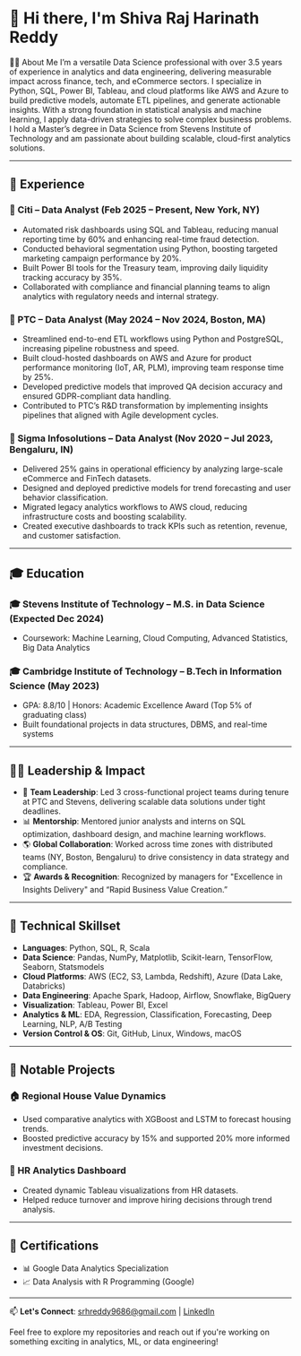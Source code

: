 # 👋 Hi there, I'm Shiva Raj Harinath Reddy

👨‍💻 About Me
I’m a versatile Data Science professional with over 3.5 years of experience in analytics and data engineering, delivering measurable impact across finance, tech, and eCommerce sectors. I specialize in Python, SQL, Power BI, Tableau, and cloud platforms like AWS and Azure to build predictive models, automate ETL pipelines, and generate actionable insights. With a strong foundation in statistical analysis and machine learning, I apply data-driven strategies to solve complex business problems. I hold a Master’s degree in Data Science from Stevens Institute of Technology and am passionate about building scalable, cloud-first analytics solutions.

---

## 💼 Experience

### 📍 Citi – Data Analyst (Feb 2025 – Present, New York, NY)
- Automated risk dashboards using SQL and Tableau, reducing manual reporting time by 60% and enhancing real-time fraud detection.
- Conducted behavioral segmentation using Python, boosting targeted marketing campaign performance by 20%.
- Built Power BI tools for the Treasury team, improving daily liquidity tracking accuracy by 35%.
- Collaborated with compliance and financial planning teams to align analytics with regulatory needs and internal strategy.

### 📍 PTC – Data Analyst (May 2024 – Nov 2024, Boston, MA)
- Streamlined end-to-end ETL workflows using Python and PostgreSQL, increasing pipeline robustness and speed.
- Built cloud-hosted dashboards on AWS and Azure for product performance monitoring (IoT, AR, PLM), improving team response time by 25%.
- Developed predictive models that improved QA decision accuracy and ensured GDPR-compliant data handling.
- Contributed to PTC’s R&D transformation by implementing insights pipelines that aligned with Agile development cycles.

### 📍 Sigma Infosolutions – Data Analyst (Nov 2020 – Jul 2023, Bengaluru, IN)
- Delivered 25% gains in operational efficiency by analyzing large-scale eCommerce and FinTech datasets.
- Designed and deployed predictive models for trend forecasting and user behavior classification.
- Migrated legacy analytics workflows to AWS cloud, reducing infrastructure costs and boosting scalability.
- Created executive dashboards to track KPIs such as retention, revenue, and customer satisfaction.

---

## 🎓 Education

### 🎓 Stevens Institute of Technology – M.S. in Data Science (Expected Dec 2024)
- Coursework: Machine Learning, Cloud Computing, Advanced Statistics, Big Data Analytics

### 🎓 Cambridge Institute of Technology – B.Tech in Information Science (May 2023)
- GPA: 8.8/10 | Honors: Academic Excellence Award (Top 5% of graduating class)
- Built foundational projects in data structures, DBMS, and real-time systems

---

## 🧑‍💼 Leadership & Impact

- 🧩 **Team Leadership**: Led 3 cross-functional project teams during tenure at PTC and Stevens, delivering scalable data solutions under tight deadlines.
- 📊 **Mentorship**: Mentored junior analysts and interns on SQL optimization, dashboard design, and machine learning workflows.
- 🌎 **Global Collaboration**: Worked across time zones with distributed teams (NY, Boston, Bengaluru) to drive consistency in data strategy and compliance.
- 🏆 **Awards & Recognition**: Recognized by managers for "Excellence in Insights Delivery" and “Rapid Business Value Creation.”

---

## 🔧 Technical Skillset

- **Languages**: Python, SQL, R, Scala
- **Data Science**: Pandas, NumPy, Matplotlib, Scikit-learn, TensorFlow, Seaborn, Statsmodels
- **Cloud Platforms**: AWS (EC2, S3, Lambda, Redshift), Azure (Data Lake, Databricks)
- **Data Engineering**: Apache Spark, Hadoop, Airflow, Snowflake, BigQuery
- **Visualization**: Tableau, Power BI, Excel
- **Analytics & ML**: EDA, Regression, Classification, Forecasting, Deep Learning, NLP, A/B Testing
- **Version Control & OS**: Git, GitHub, Linux, Windows, macOS

---

## 📂 Notable Projects

### 🏠 Regional House Value Dynamics
- Used comparative analytics with XGBoost and LSTM to forecast housing trends.
- Boosted predictive accuracy by 15% and supported 20% more informed investment decisions.

### 👥 HR Analytics Dashboard
- Created dynamic Tableau visualizations from HR datasets.
- Helped reduce turnover and improve hiring decisions through trend analysis.

---

## 📜 Certifications

- 📊 Google Data Analytics Specialization
- 📈 Data Analysis with R Programming (Google)

---

📫 **Let's Connect**: srhreddy9686@gmail.com | [LinkedIn](https://www.linkedin.com/)

Feel free to explore my repositories and reach out if you're working on something exciting in analytics, ML, or data engineering!
